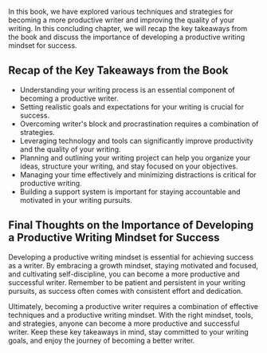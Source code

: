 
In this book, we have explored various techniques and strategies for becoming a more productive writer and improving the quality of your writing. In this concluding chapter, we will recap the key takeaways from the book and discuss the importance of developing a productive writing mindset for success.

Recap of the Key Takeaways from the Book
----------------------------------------

* Understanding your writing process is an essential component of becoming a productive writer.
* Setting realistic goals and expectations for your writing is crucial for success.
* Overcoming writer's block and procrastination requires a combination of strategies.
* Leveraging technology and tools can significantly improve productivity and the quality of your writing.
* Planning and outlining your writing project can help you organize your ideas, structure your writing, and stay focused on your objectives.
* Managing your time effectively and minimizing distractions is critical for productive writing.
* Building a support system is important for staying accountable and motivated in your writing pursuits.

Final Thoughts on the Importance of Developing a Productive Writing Mindset for Success
---------------------------------------------------------------------------------------

Developing a productive writing mindset is essential for achieving success as a writer. By embracing a growth mindset, staying motivated and focused, and cultivating self-discipline, you can become a more productive and successful writer. Remember to be patient and persistent in your writing pursuits, as success often comes with consistent effort and dedication.

Ultimately, becoming a productive writer requires a combination of effective techniques and a productive writing mindset. With the right mindset, tools, and strategies, anyone can become a more productive and successful writer. Keep these key takeaways in mind, stay committed to your writing goals, and enjoy the journey of becoming a better writer.
